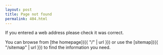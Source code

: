 ```yaml
---
layout: post
title: Page not found
permalink: 404.html
---
```


If you entered a web address please check it was correct.

You can browse from [the homepage]({{ "/" | url }}) or use the [sitemap]({{ "/sitemap" | url }}) to find the information you need.
